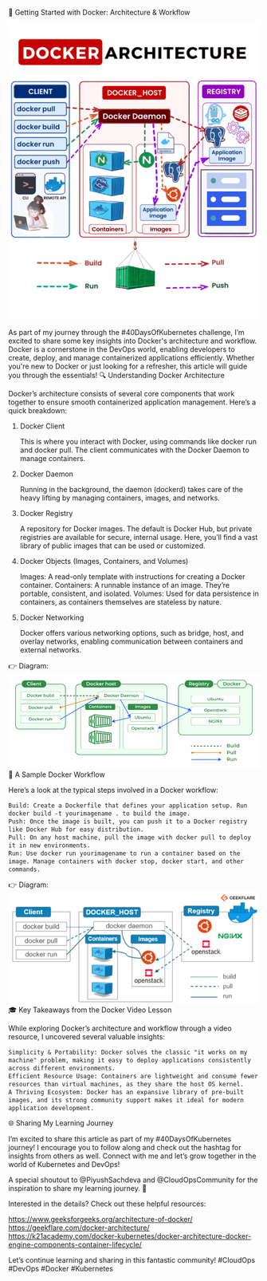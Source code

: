 🚀 Getting Started with Docker: Architecture & Workflow

<img src='./assets/arch.gif'>

As part of my journey through the #40DaysOfKubernetes challenge, I’m excited to share some key insights into Docker's architecture and workflow. Docker is a cornerstone in the DevOps world, enabling developers to create, deploy, and manage containerized applications efficiently. Whether you're new to Docker or just looking for a refresher, this article will guide you through the essentials!
🔍 Understanding Docker Architecture

Docker’s architecture consists of several core components that work together to ensure smooth containerized application management. Here’s a quick breakdown:
1. Docker Client

    This is where you interact with Docker, using commands like docker run and docker pull. The client communicates with the Docker Daemon to manage containers.

2. Docker Daemon

    Running in the background, the daemon (dockerd) takes care of the heavy lifting by managing containers, images, and networks.

3. Docker Registry

    A repository for Docker images. The default is Docker Hub, but private registries are available for secure, internal usage. Here, you’ll find a vast library of public images that can be used or customized.

4. Docker Objects (Images, Containers, and Volumes)

    Images: A read-only template with instructions for creating a Docker container.
    Containers: A runnable instance of an image. They’re portable, consistent, and isolated.
    Volumes: Used for data persistence in containers, as containers themselves are stateless by nature.

5. Docker Networking

    Docker offers various networking options, such as bridge, host, and overlay networks, enabling communication between containers and external networks.

👉 Diagram:
<img src='./assets/Architecture-of-Docker.png'>
🔄 A Sample Docker Workflow


Here’s a look at the typical steps involved in a Docker workflow:

    Build: Create a Dockerfile that defines your application setup. Run docker build -t yourimagename . to build the image.
    Push: Once the image is built, you can push it to a Docker registry like Docker Hub for easy distribution.
    Pull: On any host machine, pull the image with docker pull to deploy it in new environments.
    Run: Use docker run yourimagename to run a container based on the image. Manage containers with docker stop, docker start, and other commands.

👉 Diagram:
<img src='./assets/docker-architecture-609x270.png'>
🎓 Key Takeaways from the Docker Video Lesson

While exploring Docker’s architecture and workflow through a video resource, I uncovered several valuable insights:

    Simplicity & Portability: Docker solves the classic "it works on my machine" problem, making it easy to deploy applications consistently across different environments.
    Efficient Resource Usage: Containers are lightweight and consume fewer resources than virtual machines, as they share the host OS kernel.
    A Thriving Ecosystem: Docker has an expansive library of pre-built images, and its strong community support makes it ideal for modern application development.

🌐 Sharing My Learning Journey

I’m excited to share this article as part of my #40DaysOfKubernetes journey! I encourage you to follow along and check out the hashtag for insights from others as well. Connect with me and let’s grow together in the world of Kubernetes and DevOps!

A special shoutout to @PiyushSachdeva and @CloudOpsCommunity for the inspiration to share my learning journey. 🎉

Interested in the details? Check out these helpful resources:

https://www.geeksforgeeks.org/architecture-of-docker/
https://geekflare.com/docker-architecture/ https://k21academy.com/docker-kubernetes/docker-architecture-docker-engine-components-container-lifecycle/   

Let’s continue learning and sharing in this fantastic community! #CloudOps #DevOps #Docker #Kubernetes